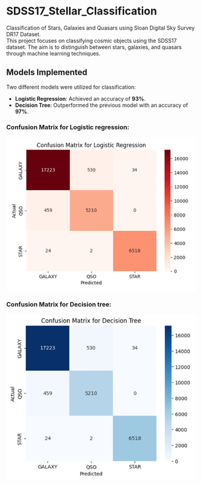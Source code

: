 # SDSS17_Stellar_Classification
Classification of Stars, Galaxies and Quasars using Sloan Digital Sky Survey DR17 Dataset. <br>
This project focuses on classifying cosmic objects using the SDSS17 dataset. The aim is to distinguish between stars, galaxies, and quasars through machine learning techniques.

## Models Implemented
Two different models were utilized for classification:

- **Logistic Regression**: Achieved an accuracy of **93%**.
- **Decision Tree**: Outperformed the previous model with an accuracy of **97%**.

### Confusion Matrix for Logistic regression:
![Confusion Matrix for Logistic Regression](https://github.com/NishthaSharma-22/SDSS17_Stellar_Classification/blob/main/Conf_matix_LR.png)

### Confusion Matrix for Decision tree:
![Confusion Matrix for Decision tree](https://github.com/NishthaSharma-22/SDSS17_Stellar_Classification/blob/main/conf_matrix_dt.png)
  
